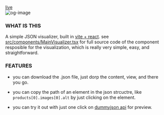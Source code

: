 [live](https://cool-json-visualizer.vercel.app/)
<br/>
![og-image](https://github.com/user-attachments/assets/bf6819c4-844c-45b8-92d0-642094fd0ba9)

### WHAT IS THIS

A simple JSON visualizer, built in [vite + react](https://vitejs.dev/guide/#scaffolding-your-first-vite-project). 
see [src/components/MainVisualizer.tsx](https://github.com/Ebrahim-Ramadan/json-visualizer/blob/main/src/components/MainVisualizer.tsx) for full source code of the component resposible for the visualization, which is really very simple, easy, and straightforward.
<br/>

### FEATURES
+ you can download the .json file, just dorp the content, view, and there you go.
* you can copy the path of an element in the json strcuctre, like `products[0].images[0].alt` by just clicking on the element.
- you can try it out with just one click on [dummyjson api](https://dummyjson.com/docs/products/#products-limit_skip) for preview.
